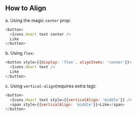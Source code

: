 ## How to Align

a. Using the magic `center` prop:

```js
<button>
  <Icons.Heart text center />
  Like
</button>
```

b. Using `flex`:

```js
<button style={{display: 'flex', alignItems: 'center'}}>
  <Icons.Heart text />
  Like
</button>
```

c. Using `vertical-align`(requires extra tag):

```js
<button>
  <Icons.Heart text style={{verticalAlign: 'middle'}} />
  <span style={{verticalAlign: 'middle'}}>Like</span>
</button>
```
